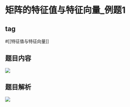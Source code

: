# 矩阵的特征值与特征向量_例题1
## tag
#[[特征值与特征向量]]
## 题目内容
![](https://rgdz-img.oss-cn-hangzhou.aliyuncs.com/img/20211026195152.png)

## 题目解析
![](https://rgdz-img.oss-cn-hangzhou.aliyuncs.com/img/20211026195222.png)
